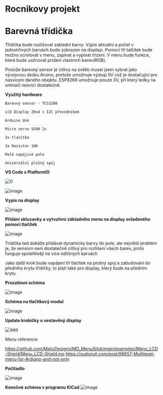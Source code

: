 # Rocnikovy projekt
# Barevná třídička

Třídička bude rozlišovat zakladní barvy. Výpis aktuální a počet v jednotrlivých barvách bude zobrazen na displayi. 
Pomocí tří talčitek bude možno scrolovat v menu, zapinat a vypinat trizeni.
V menu bude funkce, která bude uožnovat pridani vlastnich barev(RGB).

Protože barevný sensor je citlivý na světlo musel jsem vybrat jako vývojovou desku Aruino, protože umožnuje výstup 5V což je dostačující pro nasvícení daného obejktu. ESP8266 umožnuje pouze 3V, při který ledky na snímači nesvicí dostatečně.



**Využitý hardware**

    Barevný sensor - TCS3200

    LCD Display 20x4 s I2C převodníkem

    Arduino Uno

    Micro servo SG90 2x
    
    3x tlačítko
    
    3x Rezistor 10K
    
    Malé napájivé pole
    
    Univerzální plošný spoj


**VS Code s PlatformIO**

![0](https://user-images.githubusercontent.com/46921138/132726285-e1a74359-74cd-4ade-a001-82f35b558eb8.PNG)



![image](https://user-images.githubusercontent.com/46921138/132726252-2c386ec9-8e58-42e5-b147-92cae0655a90.png)

**Vypis na display**


![image](https://user-images.githubusercontent.com/46921138/132727269-ed70d03b-1296-4654-b436-a610cd1cceb9.png)

**Přidání skluzavky a vytvoření základního menu na display ovladaného pomocí tlačítek**


![image](https://user-images.githubusercontent.com/46921138/136070701-7533c755-00e1-41c4-8492-8c618ffacbd7.png)


Tridička ted dokáže přidávat dynamicky barvy do pole, ale největší problém je, že sensorn není dostatečně citlivý pro rozlišení všech barev, proto funguje spolehlivěji na více odlišných barvách

Jako další krok bude napájení tří tlačítek na plošný spoj a zabudování do předního krytu třídičky, to platí také pro display, který bude na předním krytu.

**Prozatimní schéma**

![image](https://user-images.githubusercontent.com/46921138/136985554-44aac8ef-4c2b-46b6-ae5e-bbe128b27295.png)

**Schéma na tlačítkový modul**

![image](https://user-images.githubusercontent.com/46921138/143688075-ba766b70-ccea-4caf-97b1-a8dc0d98b70c.png)


**Update krabičky o vestavěný display**

![ddd](https://user-images.githubusercontent.com/46921138/137468195-80edbd1b-2200-4eb3-b5c1-1b592651908e.jpg)

Menu reference: 

https://github.com/MajicDesigns/MD_Menu/blob/main/examples/Menu_LCD-Shield/Menu_LCD-Shield.ino
https://sudonull.com/post/98657-Multilevel-menu-for-Arduino-and-not-only

**Počitadlo**

![image](https://user-images.githubusercontent.com/46921138/141691790-5f0083a7-949d-4b61-ba48-ae81a32a9c56.png)


**Konečné schéma v programu KiCad**
![image](https://user-images.githubusercontent.com/46921138/143688105-7e740e57-aed2-4f39-903c-35d74ecb7f92.png)


